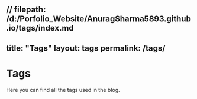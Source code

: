 // filepath: /d:/Porfolio_Website/AnuragSharma5893.github.io/tags/index.md
---
title: "Tags"
layout: tags
permalink: /tags/
---

# Tags

Here you can find all the tags used in the blog.